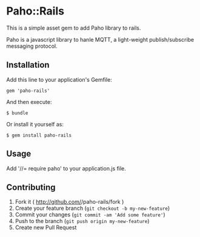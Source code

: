 # Paho::Rails

This is a simple asset gem to add Paho library to rails.

Paho is a javascript library to hanle MQTT, a light-weight publish/subscribe messaging protocol.

## Installation

Add this line to your application's Gemfile:

    gem 'paho-rails'

And then execute:

    $ bundle

Or install it yourself as:

    $ gem install paho-rails

## Usage

Add '//= require paho' to your application.js file.

## Contributing

1. Fork it ( http://github.com/<my-github-username>/paho-rails/fork )
2. Create your feature branch (`git checkout -b my-new-feature`)
3. Commit your changes (`git commit -am 'Add some feature'`)
4. Push to the branch (`git push origin my-new-feature`)
5. Create new Pull Request
